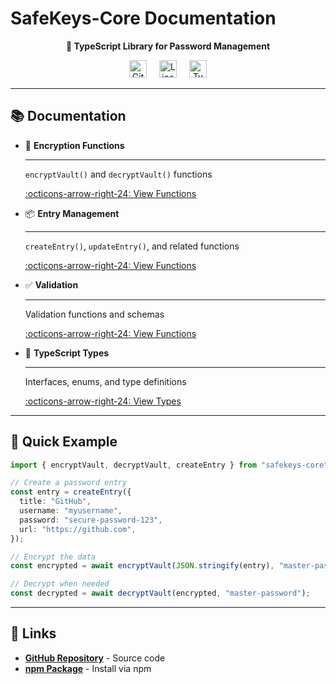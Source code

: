 # SafeKeys-Core Documentation

<p align="center">
<strong>🔐 TypeScript Library for Password Management</strong>
</p>

<p align="center">
<a href="https://github.com/SafeKeys-App/SafeKeys-Core"><img src="https://img.shields.io/github/stars/SafeKeys-App/SafeKeys-Core?style=social" alt="GitHub Stars" style="height: 28px; margin: 0 8px;"></a>
<a href="https://opensource.org/licenses/MIT"><img src="https://img.shields.io/badge/License-MIT-yellow.svg" alt="License: MIT" style="height: 28px; margin: 0 8px;"></a>
<a href="http://www.typescriptlang.org/"><img src="https://img.shields.io/badge/%3C%2F%3E-TypeScript-%230074c1.svg" alt="TypeScript" style="height: 28px; margin: 0 8px;"></a>
</p>

---

## 📚 Documentation

<div class="grid cards" markdown>

- 🔐 **Encryption Functions**

  ***

  `encryptVault()` and `decryptVault()` functions

  [:octicons-arrow-right-24: View Functions](encryption.md)

- 📦 **Entry Management**

  ***

  `createEntry()`, `updateEntry()`, and related functions

  [:octicons-arrow-right-24: View Functions](entry-management.md)

- ✅ **Validation**

  ***

  Validation functions and schemas

  [:octicons-arrow-right-24: View Functions](validation.md)

- 🔧 **TypeScript Types**

  ***

  Interfaces, enums, and type definitions

  [:octicons-arrow-right-24: View Types](types.md)

</div>

---

## 🚀 Quick Example

```typescript
import { encryptVault, decryptVault, createEntry } from "safekeys-core";

// Create a password entry
const entry = createEntry({
  title: "GitHub",
  username: "myusername",
  password: "secure-password-123",
  url: "https://github.com",
});

// Encrypt the data
const encrypted = await encryptVault(JSON.stringify(entry), "master-password");

// Decrypt when needed
const decrypted = await decryptVault(encrypted, "master-password");
```

---

## 🔗 Links

- **[GitHub Repository](https://github.com/SafeKeys-App/SafeKeys-Core)** - Source code
- **[npm Package](https://www.npmjs.com/package/safekeys-core)** - Install via npm
